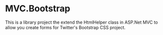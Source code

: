 MVC.Bootstrap
=============

This is a library project the extend the HtmlHelper class in ASP.Net MVC to allow you create forms for Twitter's Bootstrap CSS project.